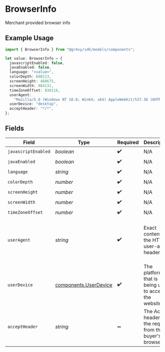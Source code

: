 # BrowserInfo

Merchant provided browser info

## Example Usage

```typescript
import { BrowserInfo } from "@gr4vy/sdk/models/components";

let value: BrowserInfo = {
  javascriptEnabled: false,
  javaEnabled: false,
  language: "<value>",
  colorDepth: 600113,
  screenHeight: 468675,
  screenWidth: 884131,
  timeZoneOffset: 838116,
  userAgent:
    "Mozilla/5.0 (Windows NT 10.0; Win64; x64) AppleWebKit/537.36 (KHTML, like Gecko) Chrome/120.0.0.0 Safari/537.36",
  userDevice: "desktop",
  acceptHeader: "*/*",
};
```

## Fields

| Field                                                                                                           | Type                                                                                                            | Required                                                                                                        | Description                                                                                                     | Example                                                                                                         |
| --------------------------------------------------------------------------------------------------------------- | --------------------------------------------------------------------------------------------------------------- | --------------------------------------------------------------------------------------------------------------- | --------------------------------------------------------------------------------------------------------------- | --------------------------------------------------------------------------------------------------------------- |
| `javascriptEnabled`                                                                                             | *boolean*                                                                                                       | :heavy_check_mark:                                                                                              | N/A                                                                                                             |                                                                                                                 |
| `javaEnabled`                                                                                                   | *boolean*                                                                                                       | :heavy_check_mark:                                                                                              | N/A                                                                                                             |                                                                                                                 |
| `language`                                                                                                      | *string*                                                                                                        | :heavy_check_mark:                                                                                              | N/A                                                                                                             |                                                                                                                 |
| `colorDepth`                                                                                                    | *number*                                                                                                        | :heavy_check_mark:                                                                                              | N/A                                                                                                             |                                                                                                                 |
| `screenHeight`                                                                                                  | *number*                                                                                                        | :heavy_check_mark:                                                                                              | N/A                                                                                                             |                                                                                                                 |
| `screenWidth`                                                                                                   | *number*                                                                                                        | :heavy_check_mark:                                                                                              | N/A                                                                                                             |                                                                                                                 |
| `timeZoneOffset`                                                                                                | *number*                                                                                                        | :heavy_check_mark:                                                                                              | N/A                                                                                                             |                                                                                                                 |
| `userAgent`                                                                                                     | *string*                                                                                                        | :heavy_check_mark:                                                                                              | Exact content of the HTTP user-agent header.                                                                    | Mozilla/5.0 (Windows NT 10.0; Win64; x64) AppleWebKit/537.36 (KHTML, like Gecko) Chrome/120.0.0.0 Safari/537.36 |
| `userDevice`                                                                                                    | [components.UserDevice](../../models/components/userdevice.md)                                                  | :heavy_check_mark:                                                                                              | The platform that is being used to access the website.                                                          | desktop                                                                                                         |
| `acceptHeader`                                                                                                  | *string*                                                                                                        | :heavy_minus_sign:                                                                                              | The Accept header of the request from the buyer's browser.                                                      | */*                                                                                                             |